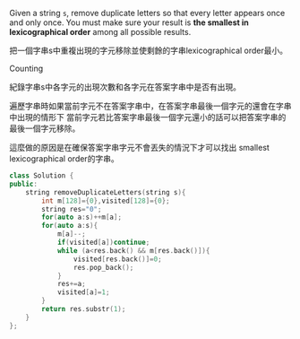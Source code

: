 Given a string `s`, remove duplicate letters so that every letter appears once and only once. You must make sure your result is **the smallest in lexicographical order** among all possible results.

把一個字串s中重複出現的字元移除並使剩餘的字串lexicographical order最小。

Counting

紀錄字串s中各字元的出現次數和各字元在答案字串中是否有出現。

遍歷字串時如果當前字元不在答案字串中，在答案字串最後一個字元的還會在字串中出現的情形下 當前字元若比答案字串最後一個字元還小的話可以把答案字串的最後一個字元移除。

這麼做的原因是在確保答案字串字元不會丟失的情況下才可以找出 smallest lexicographical order的字串。

```cpp
class Solution {
public:
    string removeDuplicateLetters(string s){
        int m[128]={0},visited[128]={0};
        string res="0";
        for(auto a:s)++m[a];
        for(auto a:s){
            m[a]--;
            if(visited[a])continue;
            while (a<res.back() && m[res.back()]){
                visited[res.back()]=0;
                res.pop_back();
            }
            res+=a;
            visited[a]=1;
        }
        return res.substr(1);
    }
};
```